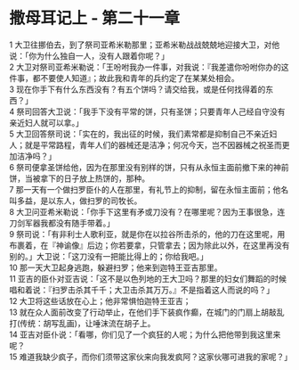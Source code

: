 # 撒母耳记上 - 第二十一章
  
 1 大卫往挪伯去，到了祭司亚希米勒那里；亚希米勒战战兢兢地迎接大卫，对他说：「你为什么独自一人，没有人跟着你呢？」  
 2 大卫对祭司亚希米勒说：「王吩咐我办一件事，对我说：『我差遣你吩咐你办的这件事，都不要使人知道』；故此我和青年的兵约定了在某某处相会。  
 3 现在你手下有什么东西没有？有五个饼吗？请交给我，或是任何找得着的东西？」  
 4 祭司回答大卫说：「我手下没有平常的饼，只有圣饼；只要青年人己经自守没有亲近妇人就可以拿。」  
 5 大卫回答祭司说：「实在的，我出征的时候，我们素常都是抑制自己不亲近妇人；就是平常路程，青年人们的器械还是洁净；何况今天，岂不因器械之祝圣而更加洁净吗？」  
 6 祭司便拿圣饼给他，因为在那里没有别样的饼，只有从永恒主面前撤下来的神前饼，当被拿下的日子放上热饼的，那种。  
 7 那一天有一个做扫罗臣仆的人在那里，有礼节上的抑制，留在永恒主面前；他名叫多益，是以东人，做扫罗的司牧长。  
 8 大卫问亚希米勒说：「你手下这里有矛或刀没有？在哪里呢？因为王事很急，连刀剑军器我都没有随手带着。」  
 9 祭司说：「有非利士人歌利亚，就是你在以拉谷所击杀的，他的刀在这里呢，用布裹着，在『神谕像』后边；你若要拿，只管拿去；因为除此以外，在这里再没有别的。」大卫说：「这刀没有一把能比得上的；你给我吧。」  
 10 那一天大卫起身逃跑，躲避扫罗；他来到迦特王亚吉那里。  
 11 亚吉的臣仆对亚吉说：「这不是以色列地的王大卫吗？那里的妇女们舞蹈的时候唱和着说：『扫罗击杀其千千；大卫击杀其万万。』不是指着这人而说的吗？」  
 12 大卫将这些话放在心上；他非常惧怕迦特王亚吉；  
 13 就在众人面前改变了行动举止，在他们手下装疯作癫，在城门的门扇上胡敲乱打(传统：胡写乱画)，让唾沫流在胡子上。  
 14 亚吉对臣仆说：「看哪，你们见了一个疯狂的人呢；为什么把他带到我这里来呢？  
 15 难道我缺少疯子，而你们须带这家伙来向我发疯阿？这家伙哪可进我的家呢？」